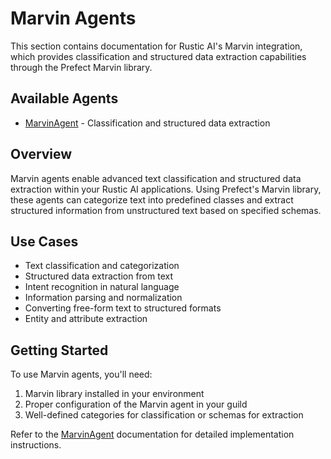 # Marvin Agents

This section contains documentation for Rustic AI's Marvin integration, which provides classification and structured data extraction capabilities through the Prefect Marvin library.

## Available Agents

- [MarvinAgent](marvin_agent.md) - Classification and structured data extraction

## Overview

Marvin agents enable advanced text classification and structured data extraction within your Rustic AI applications. Using Prefect's Marvin library, these agents can categorize text into predefined classes and extract structured information from unstructured text based on specified schemas.

## Use Cases

- Text classification and categorization
- Structured data extraction from text
- Intent recognition in natural language
- Information parsing and normalization
- Converting free-form text to structured formats
- Entity and attribute extraction

## Getting Started

To use Marvin agents, you'll need:

1. Marvin library installed in your environment
2. Proper configuration of the Marvin agent in your guild
3. Well-defined categories for classification or schemas for extraction

Refer to the [MarvinAgent](marvin_agent.md) documentation for detailed implementation instructions. 